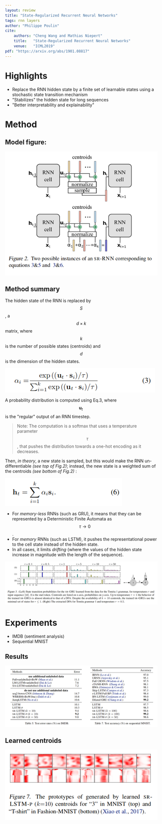```yaml
---
layout: review
title: "State-Regularized Recurrent Neural Networks"
tags: rnn layers 
author: "Philippe Poulin"
cite:
    authors: "Cheng Wang and Mathias Niepert"
    title:   "State-Regularized Recurrent Neural Networks"
    venue:   "ICML2019"
pdf: "https://arxiv.org/abs/1901.08817"
---
```



# Highlights

- Replace the RNN hidden state by a finite set of learnable states using a stochastic state transition mechanism
- "Stabilizes" the hidden state for long sequences
- "Better interpretability and explainability"

# Method

## Model figure:

![](/article/images/state-regularized-rnn/figure2.png)


## Method summary

The hidden state of the RNN is replaced by $$S$$, a $$d \times k$$ matrix, where $$k$$ is the number of possible states (centroids) and $$d$$ is the dimension of the hidden states.

![](/article/images/state-regularized-rnn/equation3.png)

A probability distribution is computed using Eq.3, where $$ \mathbf u_t \, $$  is the "regular" output of an RNN timestep.
> Note: The computation is a softmax that uses a temperature parameter $$ \tau $$, that pushes the distribution towards a one-hot encoding as it decreases.

Then, _in theory_, a new state is sampled, but this would make the RNN un-differentiable _(see top of Fig.2)_; instead, the new state is a weighted sum of the centroids _(see bottom of Fig.2)_ :

![](/article/images/state-regularized-rnn/equation6.png)

- For _memory-less_ RNNs (such as GRU), it means that they can be represented by a Deterministic Finite Automata as $$ \tau \rightarrow 0 $$.
- For _memory_ RNNs (such as LSTM), it pushes the representational power to the cell state instead of the hidden state.
- In all cases, it limits _drifting_ (where the values of the hidden state increase in magnitude with the length of the sequence).

![](/article/images/state-regularized-rnn/figure3.png)


# Experiments

- IMDB (sentiment analysis)
- Sequential MNIST


## Results

![](/article/images/state-regularized-rnn/table5-7.png)


## Learned centroids

![](/article/images/state-regularized-rnn/figure7.png)


